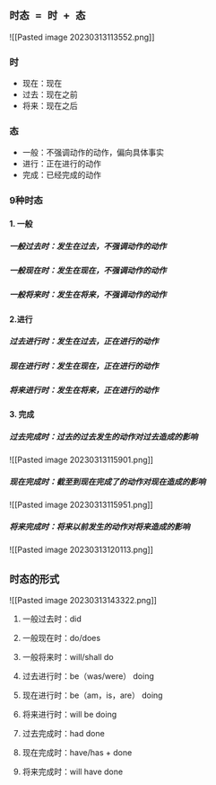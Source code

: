 ## `时态 = 时 + 态`
![[Pasted image 20230313113552.png]]

### 时
- 现在：现在
- 过去：现在之前
- 将来：现在之后

### 态
- 一般：不强调动作的动作，偏向具体事实
- 进行：正在进行的动作
- 完成：已经完成的动作

### 9种时态
#### 1. 一般
##### 一般过去时：发生在过去，不强调动作的动作
##### 一般现在时：发生在现在，不强调动作的动作
##### 一般将来时：发生在将来，不强调动作的动作

#### 2.进行
##### 过去进行时：发生在过去，正在进行的动作
##### 现在进行时：发生在现在，正在进行的动作
##### 将来进行时：发生在将来，正在进行的动作

#### 3. 完成
##### 过去完成时：过去的过去发生的动作对过去造成的影响
![[Pasted image 20230313115901.png]]
##### 现在完成时：截至到现在完成了的动作对现在造成的影响
![[Pasted image 20230313115951.png]]
##### 将来完成时：将来以前发生的动作对将来造成的影响
![[Pasted image 20230313120113.png]]


## `时态的形式`
![[Pasted image 20230313143322.png]]

1. 一般过去时：did
2. 一般现在时：do/does
3. 一般将来时：will/shall do

4. 过去进行时：be（was/were） doing
5. 现在进行时：be（am，is，are） doing
6. 将来进行时：will be doing

7. 过去完成时：had done
8. 现在完成时：have/has + done
9. 将来完成时：will have done

